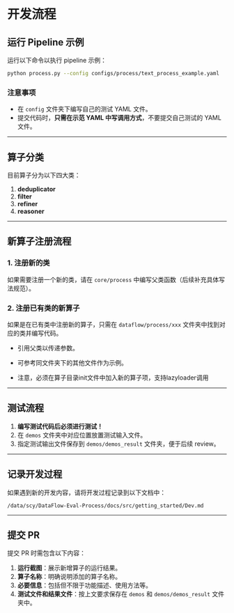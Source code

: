 # 开发流程

## 运行 Pipeline 示例

运行以下命令以执行 pipeline 示例：

```bash
python process.py --config configs/process/text_process_example.yaml
```

### 注意事项

- 在 `config` 文件夹下编写自己的测试 YAML 文件。
- 提交代码时，**只需在示范 YAML 中写调用方式**，不要提交自己测试的 YAML 文件。

---

## 算子分类

目前算子分为以下四大类：

1. **deduplicator**
2. **filter**
3. **refiner**
4. **reasoner**

---

## 新算子注册流程

### 1. 注册新的类

如果需要注册一个新的类，请在 `core/process` 中编写父类函数（后续补充具体写法规范）。

### 2. 注册已有类的新算子

如果是在已有类中注册新的算子，只需在 `dataflow/process/xxx` 文件夹中找到对应的类并编写代码。  
- 引用父类以传递参数。
- 可参考同文件夹下的其他文件作为示例。

- 注意，必须在算子目录init文件中加入新的算子项，支持lazyloader调用
---

## 测试流程

1. **编写测试代码后必须进行测试！**
2. 在 `demos` 文件夹中对应位置放置测试输入文件。
3. 指定测试输出文件保存到 `demos/demos_result` 文件夹，便于后续 review。

---

## 记录开发过程

如果遇到新的开发内容，请将开发过程记录到以下文档中：

```
/data/scy/DataFlow-Eval-Process/docs/src/getting_started/Dev.md
```

---

## 提交 PR

提交 PR 时需包含以下内容：

1. **运行截图**：展示新增算子的运行结果。
2. **算子名称**：明确说明添加的算子名称。
3. **必要信息**：包括但不限于功能描述、使用方法等。
4. **测试文件和结果文件**：按上文要求保存在 `demos` 和 `demos/demos_result` 文件夹中。